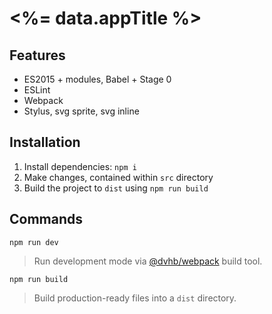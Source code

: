 # <%= data.appTitle %>

## Features

- ES2015 + modules, Babel + Stage 0
- ESLint
- Webpack
- Stylus, svg sprite, svg inline

## Installation

1. Install dependencies: `npm i`
2. Make changes, contained within `src` directory
3. Build the project to `dist` using `npm run build`


## Commands

`npm run dev`

> Run development mode via [@dvhb/webpack](https://github.com/dvhbru/webpack) build tool.

`npm run build`

> Build production-ready files into a `dist` directory.
